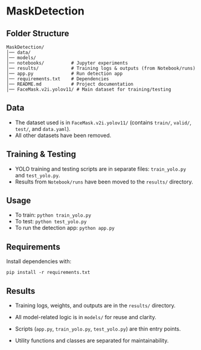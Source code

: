 # MaskDetection

## Folder Structure

```
MaskDetection/
│── data/               
│── models/              
│── notebooks/          # Jupyter experiments
│── results/            # Training logs & outputs (from Notebook/runs)
│── app.py              # Run detection app
│── requirements.txt    # Dependencies
│── README.md           # Project documentation
│── FaceMask.v2i.yolov11/ # Main dataset for training/testing
```

## Data
- The dataset used is in `FaceMask.v2i.yolov11/` (contains `train/`, `valid/`, `test/`, and `data.yaml`).
- All other datasets have been removed.

## Training & Testing
- YOLO training and testing scripts are in separate files: `train_yolo.py` and `test_yolo.py`.
- Results from `Notebook/runs` have been moved to the `results/` directory.

## Usage
- To train: `python train_yolo.py`
- To test: `python test_yolo.py`
- To run the detection app: `python app.py`

## Requirements
Install dependencies with:
```
pip install -r requirements.txt
```

## Results
- Training logs, weights, and outputs are in the `results/` directory.

- All model-related logic is in `models/` for reuse and clarity.
- Scripts (`app.py`, `train_yolo.py`, `test_yolo.py`) are thin entry points.
- Utility functions and classes are separated for maintainability. 
